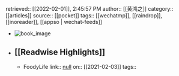 retrieved:: [[2022-02-01]], 2:45:57 PM
              author:: [[黄鸿之]]
              category:: [[articles]]
              source:: [[pocket]]
              tags:: [[wechatmp]], [[raindrop]], [[inoreader]], [[appso | wechat-feeds]]

- ![book_image](https://readwise-assets.s3.amazonaws.com/static/images/article1.be68295a7e40.png)
- ## [[Readwise Highlights]]
	- FoodyLife
	                link:: [null](null)
	                on:: [[2021-02-03]]
	                tags::